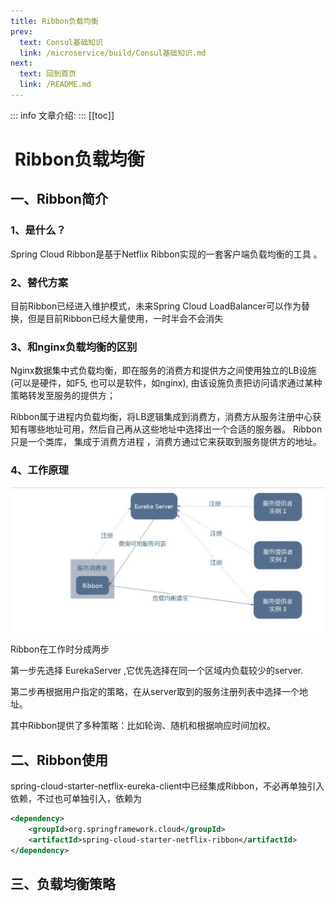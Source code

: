 ```yaml
---
title: Ribbon负载均衡
prev:
  text: Consul基础知识
  link: /microservice/build/Consul基础知识.md
next:
  text: 回到首页
  link: /README.md
---
```

::: info
文章介绍:
:::
[[toc]]

#  Ribbon负载均衡

## 一、Ribbon简介

### 1、是什么？

Spring Cloud Ribbon是基于Netflix Ribbon实现的一套客户端负载均衡的工具 。  

### 2、替代方案

目前Ribbon已经进入维护模式，未来Spring Cloud LoadBalancer可以作为替换，但是目前Ribbon已经大量使用，一时半会不会消失

### 3、和nginx负载均衡的区别

Nginx数据集中式负载均衡，即在服务的消费方和提供方之间使用独立的LB设施(可以是硬件，如F5, 也可以是软件，如nginx), 由该设施负责把访问请求通过某种策略转发至服务的提供方； 

Ribbon属于进程内负载均衡，将LB逻辑集成到消费方，消费方从服务注册中心获知有哪些地址可用，然后自己再从这些地址中选择出一个合适的服务器。  Ribbon只是一个类库， 集成于消费方进程 ，消费方通过它来获取到服务提供方的地址。  

### 4、工作原理

![图](https://raw.githubusercontent.com/fuxuelong/docs/master/docs/microservice/build/pic/Ribbon工作原理.jpg)

Ribbon在工作时分成两步 

第一步先选择 EurekaServer ,它优先选择在同一个区域内负载较少的server. 

第二步再根据用户指定的策略，在从server取到的服务注册列表中选择一个地址。 

其中Ribbon提供了多种策略：比如轮询、随机和根据响应时间加权。 

## 二、Ribbon使用

 spring-cloud-starter-netflix-eureka-client中已经集成Ribbon，不必再单独引入依赖，不过也可单独引入，依赖为

```xml
<dependency>
    <groupId>org.springframework.cloud</groupId> 
    <artifactId>spring-cloud-starter-netflix-ribbon</artifactId> 
</dependency> 
```

## 三、负载均衡策略

